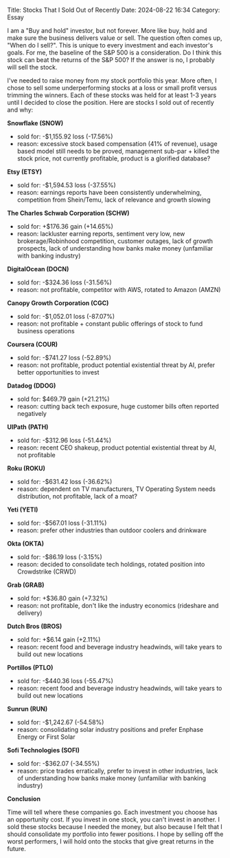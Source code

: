 Title: Stocks That I Sold Out of Recently
Date: 2024-08-22 16:34 
Category: Essay

I am a "Buy and hold" investor, but not forever. More like buy, hold and make sure the business delivers value or sell. The question often comes up, "When do I sell?". This is unique to every investment and each investor's goals. For me, the baseline of the S&P 500 is a consideration. Do I think this stock can beat the returns of the S&P 500? If the answer is no, I probably will sell the stock.

I've needed to raise money from my stock portfolio this year. More often, I chose to sell some underperforming stocks at a loss or small profit versus trimming the winners. Each of these stocks was held for at least 1-3 years until I decided to close the position. Here are stocks I sold out of recently and why:

**Snowflake (SNOW)**

- sold for: -$1,155.92 loss (-17.56%)
- reason: excessive stock based compensation (41% of revenue), usage based model still needs to be proved, management sub-par + killed the stock price, not currently profitable, product is a glorified database?

**Etsy (ETSY)**

- sold for: -$1,594.53 loss (-37.55%)
- reason: earnings reports have been consistently underwhelming, competition from Shein/Temu, lack of relevance and growth slowing

**The Charles Schwab Corporation (SCHW)**

- sold for: +$176.36 gain (+14.65%)
- reason: lackluster earning reports, sentiment very low, new brokerage/Robinhood competition, customer outages, lack of growth prospects, lack of understanding how banks make money (unfamiliar with banking industry)

**DigitalOcean (DOCN)**

- sold for: -$324.36 loss (-31.56%)
- reason: not profitable, competitor with AWS, rotated to Amazon (AMZN)

**Canopy Growth Corporation (CGC)**

- sold for: -$1,052.01 loss (-87.07%)
- reason: not profitable + constant public offerings of stock to fund business operations

**Coursera (COUR)**

- sold for: -$741.27 loss (-52.89%)
- reason: not profitable, product potential existential threat by AI, prefer better opportunities to invest

**Datadog (DDOG)**

- sold for: $469.79 gain (+21.21%)
- reason: cutting back tech exposure, huge customer bills often reported negatively

**UIPath (PATH)**

- sold for: -$312.96 loss (-51.44%)
- reason: recent CEO shakeup, product potential existential threat by AI, not profitable

**Roku (ROKU)**

- sold for: -$631.42 loss (-36.62%)
- reason: dependent on TV manufacturers, TV Operating System needs distribution, not profitable, lack of a moat?

**Yeti (YETI)**

- sold for: -$567.01 loss (-31.11%)
- reason: prefer other industries than outdoor coolers and drinkware

**Okta (OKTA)**

- sold for: -$86.19 loss (-3.15%)
- reason: decided to consolidate tech holdings, rotated position into Crowdstrike (CRWD)

**Grab (GRAB)**

- sold for: +$36.80 gain (+7.32%)
- reason: not profitable, don't like the industry economics (rideshare and delivery)

**Dutch Bros (BROS)**

- sold for: +$6.14 gain (+2.11%)
- reason: recent food and beverage industry headwinds, will take years to build out new locations

**Portillos (PTLO)**

- sold for: -$440.36 loss (-55.47%)
- reason: recent food and beverage industry headwinds, will take years to build out new locations

**Sunrun (RUN)**

- sold for: -$1,242.67 (-54.58%)	
- reason: consolidating solar industry positions and prefer Enphase Energy or First Solar

**Sofi Technologies (SOFI)**

- sold for: -$362.07 (-34.55%)
- reason: price trades erratically, prefer to invest in other industries, lack of understanding how banks make money (unfamiliar with banking industry)

**Conclusion**

Time will tell where these companies go. Each investment you choose has an opportunity cost. If you invest in one stock, you can't invest in another. I sold these stocks because I needed the money, but also because I felt that I should consolidate my portfolio into fewer positions. I hope by selling off the worst performers, I will hold onto the stocks that give great returns in the future.